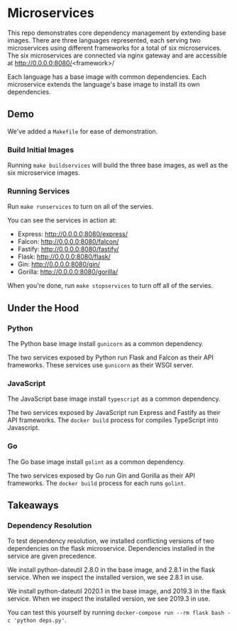 # Microservices
This repo demonstrates core dependency management by extending base images. There are three
languages represented, each serving two microservices using different frameworks for a total of six
microservices. The six microservices are connected via nginx gateway and are accessible at
http://0.0.0.0:8080/<framework\>/

Each language has a base image with common dependencies. Each microservice extends the language's
base image to install its own dependencies.

## Demo
We've added a `Makefile` for ease of demonstration.

### Build Initial Images
Running `make buildservices` will build the three base images, as well as the six microservice
images.

### Running Services
Run `make runservices` to turn on all of the servies.

You can see the services in action at:
- Express: http://0.0.0.0:8080/express/
- Falcon: http://0.0.0.0:8080/falcon/
- Fastify: http://0.0.0.0:8080/fastify/
- Flask: http://0.0.0.0:8080/flask/
- Gin: http://0.0.0.0:8080/gin/
- Gorilla: http://0.0.0.0:8080/gorilla/

When you're done, run `make stopservices` to turn off all of the servies.

## Under the Hood

### Python
The Python base image install `gunicorn` as a common dependency.

The two services exposed by Python run Flask and Falcon as their API frameworks. These services 
use `gunicorn` as their WSGI server.

### JavaScript
The JavaScript base image install `typescript` as a common dependency.

The two services exposed by JavaScript run Express and Fastify as their API frameworks. The
`docker build` process for compiles TypeScript into Javascript.

### Go
The Go base image install `golint` as a common dependency.

The two services exposed by Go run Gin and Gorilla as their API frameworks. The `docker build`
process for each runs `golint`.


## Takeaways
### Dependency Resolution
To test dependency resolution, we installed conflicting versions of two dependencies on the flask
microservice. Dependencies installed in the service are given precedence.

We install python-dateutil 2.8.0 in the base image, and 2.8.1 in the flask service. When we inspect
the installed version, we see 2.8.1 in use.

We install python-dateutil 2020.1 in the base image, and 2019.3 in the flask service. When we inspect
the installed version, we see 2019.3 in use.

You can test this yourself by running `docker-compose run --rm flask bash -c 'python deps.py'`.
